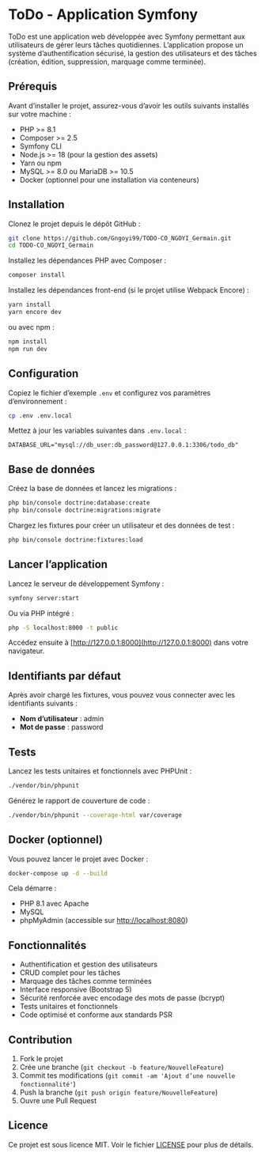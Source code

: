 # ToDo - Application Symfony

ToDo est une application web développée avec Symfony permettant aux utilisateurs de gérer leurs tâches quotidiennes. L’application propose un système d’authentification sécurisé, la gestion des utilisateurs et des tâches (création, édition, suppression, marquage comme terminée).

## Prérequis

Avant d’installer le projet, assurez-vous d’avoir les outils suivants installés sur votre machine :

- PHP >= 8.1
- Composer >= 2.5
- Symfony CLI
- Node.js >= 18 (pour la gestion des assets)
- Yarn ou npm
- MySQL >= 8.0 ou MariaDB >= 10.5
- Docker (optionnel pour une installation via conteneurs)

## Installation

Clonez le projet depuis le dépôt GitHub :

```bash
git clone https://github.com/Gngoyi99/TODO-CO_NGOYI_Germain.git
cd TODO-CO_NGOYI_Germain
```

Installez les dépendances PHP avec Composer :

```bash
composer install
```

Installez les dépendances front-end (si le projet utilise Webpack Encore) :

```bash
yarn install
yarn encore dev
```
ou avec npm :
```bash
npm install
npm run dev
```

## Configuration

Copiez le fichier d’exemple `.env` et configurez vos paramètres d’environnement :

```bash
cp .env .env.local
```

Mettez à jour les variables suivantes dans `.env.local` :

```
DATABASE_URL="mysql://db_user:db_password@127.0.0.1:3306/todo_db"
```

## Base de données

Créez la base de données et lancez les migrations :

```bash
php bin/console doctrine:database:create
php bin/console doctrine:migrations:migrate
```

Chargez les fixtures pour créer un utilisateur et des données de test :

```bash
php bin/console doctrine:fixtures:load
```

## Lancer l’application

Lancez le serveur de développement Symfony :

```bash
symfony server:start
```

Ou via PHP intégré :

```bash
php -S localhost:8000 -t public
```

Accédez ensuite à [http://127.0.0.1:8000](http://127.0.0.1:8000) dans votre navigateur.

## Identifiants par défaut

Après avoir chargé les fixtures, vous pouvez vous connecter avec les identifiants suivants :

- **Nom d’utilisateur** : admin
- **Mot de passe** : password

## Tests

Lancez les tests unitaires et fonctionnels avec PHPUnit :

```bash
./vendor/bin/phpunit
```

Générez le rapport de couverture de code :

```bash
./vendor/bin/phpunit --coverage-html var/coverage
```

## Docker (optionnel)

Vous pouvez lancer le projet avec Docker :

```bash
docker-compose up -d --build
```

Cela démarre :
- PHP 8.1 avec Apache
- MySQL
- phpMyAdmin (accessible sur [http://localhost:8080](http://localhost:8080))

## Fonctionnalités

- Authentification et gestion des utilisateurs
- CRUD complet pour les tâches
- Marquage des tâches comme terminées
- Interface responsive (Bootstrap 5)
- Sécurité renforcée avec encodage des mots de passe (bcrypt)
- Tests unitaires et fonctionnels
- Code optimisé et conforme aux standards PSR

## Contribution

1. Fork le projet
2. Crée une branche (`git checkout -b feature/NouvelleFeature`)
3. Commit tes modifications (`git commit -am 'Ajout d’une nouvelle fonctionnalité'`)
4. Push la branche (`git push origin feature/NouvelleFeature`)
5. Ouvre une Pull Request

## Licence

Ce projet est sous licence MIT. Voir le fichier [LICENSE](LICENSE) pour plus de détails.
